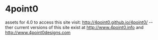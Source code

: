 # 4point0
assets for 4.0 
to access this site visit: http://4point0.github.io/4point0/
-- ther current versions of this site exist at http://www.4point0.info and http://www.4point0designs.com
